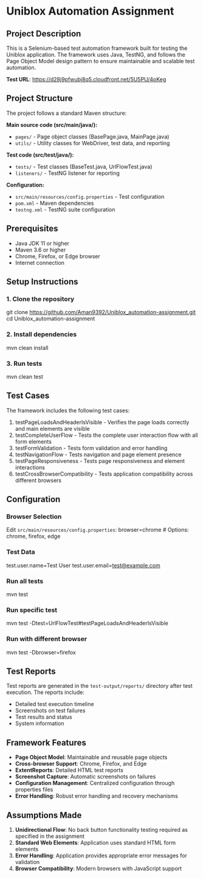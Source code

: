 # Uniblox Automation Assignment

## Project Description
This is a Selenium-based test automation framework built for testing the Uniblox application. The framework uses Java, TestNG, and follows the Page Object Model design pattern to ensure maintainable and scalable test automation.

**Test URL**: https://d28j9pfwubj8q5.cloudfront.net/5U5PU/4oKeg

## Project Structure

The project follows a standard Maven structure:

**Main source code (src/main/java/):**
- `pages/` - Page object classes (BasePage.java, MainPage.java)
- `utils/` - Utility classes for WebDriver, test data, and reporting

**Test code (src/test/java/):**
- `tests/` - Test classes (BaseTest.java, UrlFlowTest.java)
- `listeners/` - TestNG listener for reporting

**Configuration:**
- `src/main/resources/config.properties` - Test configuration
- `pom.xml` - Maven dependencies
- `testng.xml` - TestNG suite configuration

## Prerequisites
- Java JDK 11 or higher
- Maven 3.6 or higher
- Chrome, Firefox, or Edge browser
- Internet connection

## Setup Instructions

### 1. Clone the repository

git clone https://github.com/Aman9392/Uniblox_automation-assignment.git
cd Uniblox_automation-assignment


### 2. Install dependencies

mvn clean install


### 3. Run tests

mvn clean test


## Test Cases

The framework includes the following test cases:

1. testPageLoadsAndHeaderIsVisible - Verifies the page loads correctly and main elements are visible
2. testCompleteUserFlow - Tests the complete user interaction flow with all form elements
3. testFormValidation - Tests form validation and error handling
4. testNavigationFlow - Tests navigation and page element presence
5. testPageResponsiveness - Tests page responsiveness and element interactions
6. testCrossBrowserCompatibility - Tests application compatibility across different browsers

## Configuration

### Browser Selection
Edit `src/main/resources/config.properties`:
browser=chrome  # Options: chrome, firefox, edge


### Test Data
test.user.name=Test User
test.user.email=test@example.com


### Run all tests

mvn test


### Run specific test

mvn test -Dtest=UrlFlowTest#testPageLoadsAndHeaderIsVisible


### Run with different browser

mvn test -Dbrowser=firefox



## Test Reports

Test reports are generated in the `test-output/reports/` directory after test execution. The reports include:
- Detailed test execution timeline
- Screenshots on test failures
- Test results and status
- System information

## Framework Features

- **Page Object Model**: Maintainable and reusable page objects
- **Cross-browser Support**: Chrome, Firefox, and Edge
- **ExtentReports**: Detailed HTML test reports
- **Screenshot Capture**: Automatic screenshots on failures
- **Configuration Management**: Centralized configuration through properties files
- **Error Handling**: Robust error handling and recovery mechanisms

## Assumptions Made

1. **Unidirectional Flow**: No back button functionality testing required as specified in the assignment
2. **Standard Web Elements**: Application uses standard HTML form elements
3. **Error Handling**: Application provides appropriate error messages for validation
4. **Browser Compatibility**: Modern browsers with JavaScript support

